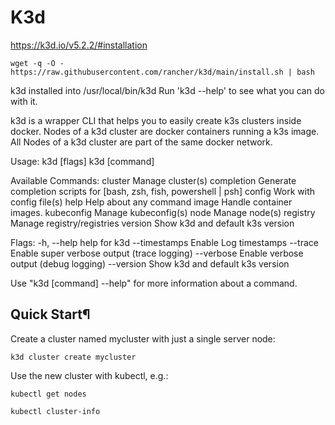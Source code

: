 # K3d

https://k3d.io/v5.2.2/#installation

```
wget -q -O - https://raw.githubusercontent.com/rancher/k3d/main/install.sh | bash
```

k3d installed into /usr/local/bin/k3d
Run 'k3d --help' to see what you can do with it.

k3d is a wrapper CLI that helps you to easily create k3s clusters inside docker.
Nodes of a k3d cluster are docker containers running a k3s image.
All Nodes of a k3d cluster are part of the same docker network.

Usage:
  k3d [flags]
  k3d [command]

Available Commands:
  cluster      Manage cluster(s)
  completion   Generate completion scripts for [bash, zsh, fish, powershell | psh]
  config       Work with config file(s)
  help         Help about any command
  image        Handle container images.
  kubeconfig   Manage kubeconfig(s)
  node         Manage node(s)
  registry     Manage registry/registries
  version      Show k3d and default k3s version

Flags:
  -h, --help         help for k3d
      --timestamps   Enable Log timestamps
      --trace        Enable super verbose output (trace logging)
      --verbose      Enable verbose output (debug logging)
      --version      Show k3d and default k3s version

Use "k3d [command] --help" for more information about a command.

## Quick Start¶

Create a cluster named mycluster with just a single server node:

```
k3d cluster create mycluster
```

Use the new cluster with kubectl, e.g.:

```
kubectl get nodes
```

```
kubectl cluster-info
```

